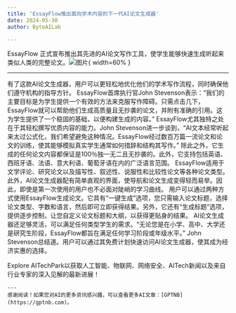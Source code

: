 ```yaml
---
title: 'EssayFlow推出面向学术内容的下一代AI论文生成器'
date: 2024-05-30
author: ByteAILab

---
```


EssayFlow 正式宣布推出其先进的AI论文写作工具，使学生能够快速生成听起来类似人类的完整论文。![图片](https://ai-techpark.com/wp-content/uploads/2024/05/EssayFlow-960x540.jpg){ width=60% }

---
有了这款AI论文生成器，用户可以更轻松地优化他们的学术写作流程，同时确保他们遵守机构的指导方针。
EssayFlow首席执行官John Stevenson表示：“我们的主要目标是为学生提供一个有效的方法来克服写作障碍。只需点击几下，EssayFlow就可以帮助他们生成高质量且无抄袭的论文，并附有准确的引用。这为学生提供了一个稳固的基础，以便构建生成的内容。”
EssayFlow尤其独特之处在于其轻松撰写优质内容的能力。John Stevenson进一步谈到，“AI文本经常听起来太过公式化，我们希望避免这种情况。EssayFlow经过数百万篇一流论文和论文的训练，使其能够模拟真实学生通常如何措辞和结构其写作。”
除此之外，它生成的任何论文内容都保证是100％独一无二且无抄袭的。此外，它支持包括英语、西班牙语、法语、意大利语、葡萄牙语在内的广泛语言范围。
EssayFlow适用于文学评论、研究论文以及描写性、叙述性、说服性和比较性论文等各种论文类型。此外，AI论文生成器配有简单直观的界面，使导航和论文生成变得轻而易举。因此，即使是第一次使用的用户也不必面对陡峭的学习曲线。
用户可以通过两种方式使用EssayFlow生成论文。它具有“一键生成”选项，您只需输入论文标题，选择论文类型、字数和语言，然后即可立即获得结果。另外，它还有“生成标题”选项，提供逐步控制，让您自定义论文标题和大纲，以获得更贴身的结果。
AI论文生成器还足够灵活，可以满足任何类型学生的需求。“无论您是在小学、高中、大学还是研究生阶段，EssayFlow都旨在满足任何学习阶段或年级水平。” John Stevenson总结道。用户可以通过其免费计划快速访问AI论文生成器，使其成为经济实惠的选择。

Explore AITechPark以获取人工智能、物联网、网络安全、AITech新闻以及来自行业专家的深入见解的最新进展！
```
---
感谢阅读！如果您对AI的更多资讯感兴趣，可以查看更多AI文章：[GPTNB](https://gptnb.com)。